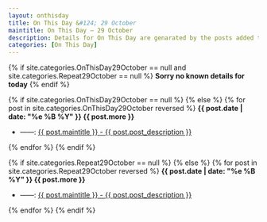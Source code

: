 ```yaml
---
layout: onthisday
title: On This Day &#124; 29 October
maintitle: On This Day — 29 October
description: Details for On This Day are genarated by the posts added to the website so the content is subject to changes/updates over time.
categories: [On This Day]
---
```


{% if site.categories.OnThisDay29October == null and site.categories.Repeat29October == null %}
<strong>Sorry no known details for today</strong>
{% endif %}

{% if site.categories.OnThisDay29October == null %}
{% else %}
{% for post in site.categories.OnThisDay29October reversed %}
<strong>{{ post.date | date: "%e %B %Y" }} {{ post.more }}</strong>
<ul>
<li> ——: <a href="{{ post.url }}">{{ post.maintitle }} - {{ post.post_description }}</a></li>
</ul>
{% endfor %}
{% endif %}

{% if site.categories.Repeat29October == null %}
{% else %}
{% for post in site.categories.Repeat29October reversed %}
<strong>{{ post.date | date: "%e %B %Y" }} {{ post.more }}</strong>
<ul>
<li> ——: <a href="{{ post.url }}">{{ post.maintitle }} - {{ post.post_description }}</a></li>
</ul>
{% endfor %}
{% endif %}
